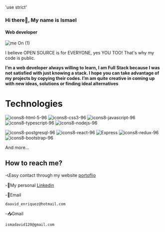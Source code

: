 'use strict'
### Hi there👋, My name is Ismael
#### Web developer
![me On (1)](https://user-images.githubusercontent.com/81322974/182441467-845b9b55-245c-4a09-b58e-b568b591fa10.gif)


I believe OPEN SOURCE is for EVERYONE, yes YOU TOO! That's why my code is public.

**I’m a web developer always willing to learn, I am Full Stack because I was not satisfied with just knowing a stack. I hope you can take advantage of my projects by copying their codes.
I’m am quite creative in coming up with new ideas, solutions or finding ideal alternatives**

# Technologies
![icons8-html-5-96](https://user-images.githubusercontent.com/81322974/182447341-a44e38c3-23f1-40ba-abbe-88666028b0a9.png)
![icons8-css3-96](https://user-images.githubusercontent.com/81322974/182447337-71f167bb-cbea-4d62-b4af-e2b551814925.png)
![icons8-javascript-96](https://user-images.githubusercontent.com/81322974/182447343-cba78ea4-297d-411a-8059-6ffd5df9ddb7.png)
![icons8-typescript-96](https://user-images.githubusercontent.com/81322974/182518848-cf182f63-2b26-4fa6-9d62-2068d26d03e1.png)
![icons8-nodejs-96](https://user-images.githubusercontent.com/81322974/182447347-ab2720d6-b50b-4a99-8f40-6059b4dcbe6f.png)


![icons8-postgresql-96](https://user-images.githubusercontent.com/81322974/182447350-df1b1476-1ec5-476f-a7f7-d1822564188a.png)
![icons8-react-96](https://user-images.githubusercontent.com/81322974/182447353-c716283b-bb8c-491b-9196-7cd8ec41856d.png)
![Express](https://user-images.githubusercontent.com/81322974/182449375-9e97ba29-ccec-490b-96f8-6757ef0a8424.png)
![icons8-redux-96](https://user-images.githubusercontent.com/81322974/182447769-539035e1-5959-4f82-80b1-9b010a73d92f.png)
![icons8-bootstrap-96](https://user-images.githubusercontent.com/81322974/182447335-4e8a3563-5e20-47be-a9b9-baa10c699294.png)

And more...

## How to reach me?

-📞Easy contact through my website [portoflio](https://portofolio-ismanaos.vercel.app/)

-💼My personal [Linkedin](https://www.linkedin.com/in/david-ismael-enriquez/)

-📩Email

	daavid_enriquez@hotmail.com
	
-📥Gmail
	
	ismadavid120@gmail.com
<!--
**Ismanaos/Ismanaos** is a ✨ _special_ ✨ repository because its `README.md` (this file) appears on your GitHub profile.

Here are some ideas to get you started:

- 🔭 I’m currently working on ...
- 🌱 I’m currently learning ...
- 👯 I’m looking to collaborate on ...
- 🤔 I’m looking for help with ...
- 💬 Ask me about ...
- 📫 How to reach me: ...
- 😄 Pronouns: ...
- ⚡ Fun fact: ...
-->
